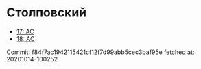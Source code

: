 # Столповский
- [17: AC](17.md)
- [18: AC](18.md)

Commit: f84f7ac1942115421cf12f7d99abb5cec3baf95e
 fetched at: 20201014-100252
